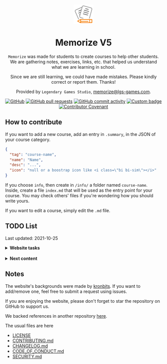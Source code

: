 <div align="center">
<br>

![icon](.github/icon64.png)

<h1>Memorize V5</h1>

`Memorize` was made for students to create courses to help other students. We are gathering notes, exercises, links, etc. that helped us understand what we are learning in school.

Since we are still learning, we could have made mistakes. Please kindly correct or report them. Thanks!

Provided by `Legendary Games Studio`, [memorize@lgs-games.com](mailto:memorize@lgs-games.com).
</div>

<div align="center">

[![GitHub](https://img.shields.io/github/license/lgs-games/memorize)](LICENSE)
[![GitHub pull requests](https://img.shields.io/github/issues-pr-closed/lgs-games/memorize?color=%23a0)](https://github.com/lgs-games/memorize/pulls)
[![GitHub commit activity](https://img.shields.io/github/commit-activity/m/lgs-games/memorize)](https://github.com/lgs-games/memorize)
[![Custom badge](https://img.shields.io/endpoint?label=views&logoColor=success&url=https%3A%2F%2Fmemorize.be%2Fcounter)](https://github.com/lgs-games/memorize)
[![Contributor Covenant](https://img.shields.io/badge/Contributor%20Covenant-2.1-4baaaa.svg)](.github/CODE_OF_CONDUCT.md)
</div>

## How to contribute

If you want to add a new course, add an entry in ``.summary``, in the JSON of your course category.

```json
{
  "tag": "course-name",
  "name": "Name",
  "desc": "...",
  "icon": "null or a boostrap icon like <i class=\"bi bi-sim\"></i>"
}
```

If you choose ``info``, then create in ``/info/`` a folder named `course-name`. Inside, create a file ``index.md`` that will be used as the entry point for your course. You may check others' files if you're wondering how you should write yours.

If you want to edit a course, simply edit the ``.md`` file.

## TODO List 

Last updated: 2021-10-25

<details>
<summary> <b>Website tasks</b></summary>

* **Guidelines**
* [ ] empty alt in the Markdown should be checked/removed
* [ ] add a width/height to images?
* [ ] Nested courses files should have the title of the nested course and not the nesting course (ex: UML)
* **Features**
* [ ] advanced search? (inside a course/category)
* [ ] adding file history
* [ ] adding submit issue
* [ ] breadcrumb?
* [ ] improve edit page
* [ ] local save (edit)?
* **Content**
* [ ] Index Google/Bing
* [ ] add a pull request template
* [ ] Explode the ToolBox? Check .todo in .summary
</details>

<br>

<details>
<summary> <b>Next content</b></summary>

* [ ] Complete Java course
* [ ] Complete Cybersecurity course
* [ ] Complete Bootstrap course
* [ ] Complete C course
* [ ] Complete C++ course
* [ ] Complete Qt course
* [ ] Complete Python course
* [ ] Complete Linux course
* [ ] Complete Network course
* [ ] Complete SQL course
* [ ] Complete Cryptography course
* [ ] Update Unity courses (mobile, VR, ...)
</details>

## Notes

The website's backgrounds were made by [kronbits](https://kronbits.itch.io/backgrounds). If you want to add/remove one, feel free to submit a request using issues.

If you are enjoying the website, please don't forget to star the repository on GitHub to support us.

We backed references in another repository [here](https://github.com/memorize-code/memorize-references).

The usual files are here

* [LICENSE](LICENSE)
* [CONTRIBUTING.md](CONTRIBUTING.md)
* [CHANGELOG.md](.github/CHANGELOG.md)
* [CODE_OF_CONDUCT.md](.github/CODE_OF_CONDUCT.md)
* [SECURITY.md](.github/SECURITY.md)